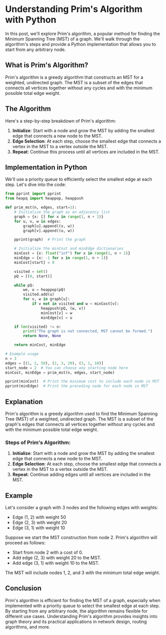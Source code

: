 # Understanding Prim's Algorithm with Python

In this post, we'll explore Prim's algorithm, a popular method for finding the Minimum Spanning Tree (MST) of a graph. We'll walk through the algorithm's steps and provide a Python implementation that allows you to start from any arbitrary node.

## What is Prim's Algorithm?

Prim's algorithm is a greedy algorithm that constructs an MST for a weighted, undirected graph. The MST is a subset of the edges that connects all vertices together without any cycles and with the minimum possible total edge weight.

## The Algorithm

Here's a step-by-step breakdown of Prim's algorithm:

1. **Initialize**: Start with a node and grow the MST by adding the smallest edge that connects a new node to the MST.
2. **Edge Selection**: At each step, choose the smallest edge that connects a vertex in the MST to a vertex outside the MST.
3. **Repeat**: Continue this process until all vertices are included in the MST.

## Implementation in Python

We'll use a priority queue to efficiently select the smallest edge at each step. Let's dive into the code:

```python
from pprint import pprint
from heapq import heappop, heappush

def prim_mst(n, edges, start=1):
    # Initialize the graph as an adjacency list
    graph = {x: [] for x in range(1, n + 1)}
    for u, v, w in edges:
        graph[u].append((v, w))
        graph[v].append((u, w))

    pprint(graph)  # Print the graph

    # Initialize the minCost and minEdge dictionaries
    minCost = {x: float("inf") for x in range(1, n + 1)}
    minEdge = {x: -1 for x in range(1, n + 1)}
    minCost[start] = 0

    visited = set()
    pQ = [(0, start)]

    while pQ:
        we, u = heappop(pQ)
        visited.add(u)
        for v, w in graph[u]:
            if v not in visited and w < minCost[v]:
                heappush(pQ, (w, v))
                minCost[v] = w
                minEdge[v] = u

    if len(visited) != n:
        print("The graph is not connected, MST cannot be formed.")
        return None, None

    return minCost, minEdge

# Example usage
n = 3
edges = [(1, 2, 50), (2, 3, 20), (3, 1, 10)]
start_node = 2  # You can choose any starting node here
minCost, minEdge = prim_mst(n, edges, start_node)

pprint(minCost)  # Print the minimum cost to include each node in MST
pprint(minEdge)  # Print the preceding node for each node in MST
```

## Explanation

Prim's algorithm is a greedy algorithm used to find the Minimum Spanning Tree (MST) of a weighted, undirected graph. The MST is a subset of the graph's edges that connects all vertices together without any cycles and with the minimum possible total edge weight.

### Steps of Prim's Algorithm:

1. **Initialize**: Start with a node and grow the MST by adding the smallest edge that connects a new node to the MST.
2. **Edge Selection**: At each step, choose the smallest edge that connects a vertex in the MST to a vertex outside the MST.
3. **Repeat**: Continue adding edges until all vertices are included in the MST.

## Example

Let's consider a graph with 3 nodes and the following edges with weights:

- Edge (1, 2) with weight 50
- Edge (2, 3) with weight 20
- Edge (3, 1) with weight 10

Suppose we start the MST construction from node 2. Prim's algorithm will proceed as follows:

- Start from node 2 with a cost of 0.
- Add edge (2, 3) with weight 20 to the MST.
- Add edge (3, 1) with weight 10 to the MST.

The MST will include nodes 1, 2, and 3 with the minimum total edge weight.

## Conclusion

Prim's algorithm is efficient for finding the MST of a graph, especially when implemented with a priority queue to select the smallest edge at each step. By starting from any arbitrary node, the algorithm remains flexible for different use cases. Understanding Prim's algorithm provides insights into graph theory and its practical applications in network design, routing algorithms, and more.
